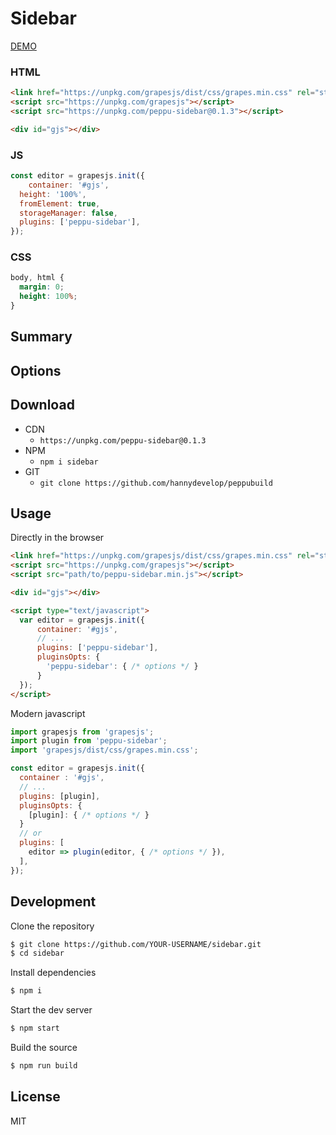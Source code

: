 # Sidebar

[DEMO](##)


### HTML
```html
<link href="https://unpkg.com/grapesjs/dist/css/grapes.min.css" rel="stylesheet">
<script src="https://unpkg.com/grapesjs"></script>
<script src="https://unpkg.com/peppu-sidebar@0.1.3"></script>

<div id="gjs"></div>
```

### JS
```js
const editor = grapesjs.init({
	container: '#gjs',
  height: '100%',
  fromElement: true,
  storageManager: false,
  plugins: ['peppu-sidebar'],
});
```

### CSS
```css
body, html {
  margin: 0;
  height: 100%;
}
```


## Summary



## Options


## Download

* CDN
  * `https://unpkg.com/peppu-sidebar@0.1.3`
* NPM
  * `npm i sidebar`
* GIT
  * `git clone https://github.com/hannydevelop/peppubuild`



## Usage

Directly in the browser
```html
<link href="https://unpkg.com/grapesjs/dist/css/grapes.min.css" rel="stylesheet"/>
<script src="https://unpkg.com/grapesjs"></script>
<script src="path/to/peppu-sidebar.min.js"></script>

<div id="gjs"></div>

<script type="text/javascript">
  var editor = grapesjs.init({
      container: '#gjs',
      // ...
      plugins: ['peppu-sidebar'],
      pluginsOpts: {
        'peppu-sidebar': { /* options */ }
      }
  });
</script>
```

Modern javascript
```js
import grapesjs from 'grapesjs';
import plugin from 'peppu-sidebar';
import 'grapesjs/dist/css/grapes.min.css';

const editor = grapesjs.init({
  container : '#gjs',
  // ...
  plugins: [plugin],
  pluginsOpts: {
    [plugin]: { /* options */ }
  }
  // or
  plugins: [
    editor => plugin(editor, { /* options */ }),
  ],
});
```



## Development

Clone the repository

```sh
$ git clone https://github.com/YOUR-USERNAME/sidebar.git
$ cd sidebar
```

Install dependencies

```sh
$ npm i
```

Start the dev server

```sh
$ npm start
```

Build the source

```sh
$ npm run build
```



## License

MIT
